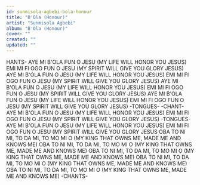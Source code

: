 ```yaml
---
id: sunmisola-agbebi-bola-honour
title: "B'Ola (Honour)"
artist: "Sunmisola Agbebi"
album: "B'Ola (Honour)"
cover: ""
created: ""
updated: ""
---
```


HANTS-
AYE MI B'OLA FUN O JESU
(MY LIFE WILL HONOR YOU JESUS)
EMI MI FI OGO FUN O JESU
(MY SPIRIT WILL GIVE YOU GLORY JESUS)
AYE MI B'OLA FUN O JESU
(MY LIFE WILL HONOR YOU JESUS)
EMI MI FI OGO FUN O JESU
(MY SPIRIT WILL GIVE YOU GLORY JESUS)
AYE MI B'OLA FUN O JESU
(MY LIFE WILL HONOR YOU JESUS)
EMI MI FI OGO FUN O JESU
(MY SPIRIT WILL GIVE YOU GLORY JESUS)
AYE MI B'OLA FUN O JESU
(MY LIFE WILL HONOR YOU JESUS)
EMI MI FI OGO FUN O JESU
(MY SPIRIT WILL GIVE YOU GLORY JESUS)
-TONGUES-
-CHANT-
AYE MI B'OLA FUN O JESU
(MY LIFE WILL HONOR YOU JESUS)
EMI MI FI OGO FUN O JESU
(MY SPIRIT WILL GIVE YOU GLORY JESUS)
-TONGUES-
AYE MI B'OLA FUN O JESU
(MY LIFE WILL HONOR YOU JESUS)
EMI MI FI OGO FUN O JESU
(MY SPIRIT WILL GIVE YOU GLORY JESUS
OBA TO NI MI, TO DA MI, TO MO MI O
(MY KING THAT OWNS ME, MADE ME AND KNOWS ME)
OBA TO NI MI, TO DA MI, TO MO MI O
(MY KING THAT OWNS ME, MADE ME AND KNOWS ME)
OBA TO NI MI, TO DA MI, TO MO MI O
(MY KING THAT OWNS ME, MADE ME AND KNOWS ME)
OBA TO NI MI, TO DA MI, TO MO MI O
(MY KING THAT OWNS ME, MADE ME AND KNOWS ME)
OBA TO NI MI, TO DA MI, TO MO MI O
(MY KING THAT OWNS ME, MADE ME AND KNOWS ME)
-CHANTS-